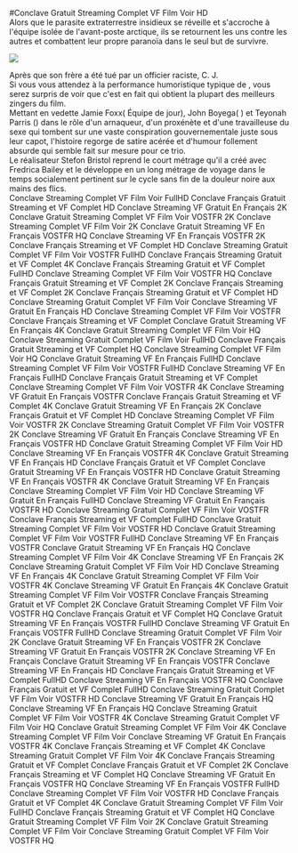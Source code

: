 #Conclave Gratuit Streaming Complet VF Film Voir HD  
Alors que le parasite extraterrestre insidieux se réveille et s'accroche à l'équipe isolée de l'avant-poste arctique, ils se retournent les uns contre les autres et combattent leur propre paranoïa dans le seul but de survivre.  
  
[![](https://i.imgur.com/qSNzIqt.png)](https://movie.rssnews.media/oILXnpAeH.php)  
  
Après que son frère a été tué par un officier raciste, C. J.  
Si vous vous attendez à la performance humoristique typique de , vous serez surpris de voir que c'est en fait  qui obtient la plupart des meilleurs zingers du film.  
Mettant en vedette Jamie Foxx( Équipe de jour), John Boyega( ) et Teyonah Parris () dans le rôle d'un arnaqueur, d'un proxénète et d'une travailleuse du sexe qui tombent sur une vaste conspiration gouvernementale juste sous leur capot, l'histoire regorge de satire acérée et d'humour follement absurde qui semble fait sur mesure pour ce trio.  
Le réalisateur Stefon Bristol reprend le court métrage qu'il a créé avec Fredrica Bailey et le développe en un long métrage de voyage dans le temps socialement pertinent sur le cycle sans fin de la douleur noire aux mains des flics.  
Conclave Streaming Complet VF Film Voir FullHD
Conclave Français Gratuit Streaming et VF Complet HD
Conclave Streaming VF Gratuit En Français 2K
Conclave Gratuit Streaming Complet VF Film Voir VOSTFR 2K
Conclave Streaming Complet VF Film Voir 2K
Conclave Gratuit Streaming VF En Français VOSTFR HQ
Conclave Streaming VF En Français VOSTFR 2K
Conclave Français Streaming et VF Complet HD
Conclave Streaming Gratuit Complet VF Film Voir VOSTFR FullHD
Conclave Français Streaming Gratuit et VF Complet 4K
Conclave Français Streaming Gratuit et VF Complet FullHD
Conclave Streaming Complet VF Film Voir VOSTFR HQ
Conclave Français Gratuit Streaming et VF Complet 2K
Conclave Français Streaming et VF Complet 2K
Conclave Français Streaming Gratuit et VF Complet HD
Conclave Streaming Gratuit Complet VF Film Voir
Conclave Streaming VF Gratuit En Français HD
Conclave Streaming Complet VF Film Voir VOSTFR
Conclave Français Streaming et VF Complet
Conclave Gratuit Streaming VF En Français 4K
Conclave Gratuit Streaming Complet VF Film Voir HQ
Conclave Streaming Gratuit Complet VF Film Voir FullHD
Conclave Français Gratuit Streaming et VF Complet HQ
Conclave Streaming Complet VF Film Voir HQ
Conclave Gratuit Streaming VF En Français FullHD
Conclave Streaming Complet VF Film Voir VOSTFR FullHD
Conclave Streaming VF En Français FullHD
Conclave Français Gratuit Streaming et VF Complet
Conclave Streaming Complet VF Film Voir VOSTFR 4K
Conclave Streaming VF Gratuit En Français VOSTFR
Conclave Français Gratuit Streaming et VF Complet 4K
Conclave Gratuit Streaming VF En Français 2K
Conclave Français Gratuit et VF Complet HD
Conclave Streaming Complet VF Film Voir VOSTFR 2K
Conclave Streaming Gratuit Complet VF Film Voir VOSTFR 2K
Conclave Streaming VF Gratuit En Français
Conclave Streaming VF En Français VOSTFR HD
Conclave Gratuit Streaming Complet VF Film Voir HD
Conclave Streaming VF En Français VOSTFR 4K
Conclave Gratuit Streaming VF En Français HD
Conclave Français Gratuit et VF Complet
Conclave Gratuit Streaming VF En Français VOSTFR HD
Conclave Gratuit Streaming VF En Français VOSTFR 4K
Conclave Gratuit Streaming VF En Français
Conclave Streaming Complet VF Film Voir HD
Conclave Streaming VF Gratuit En Français FullHD
Conclave Streaming VF Gratuit En Français VOSTFR HD
Conclave Streaming Gratuit Complet VF Film Voir VOSTFR
Conclave Français Streaming et VF Complet FullHD
Conclave Gratuit Streaming Complet VF Film Voir VOSTFR HD
Conclave Gratuit Streaming Complet VF Film Voir VOSTFR FullHD
Conclave Streaming VF En Français VOSTFR
Conclave Gratuit Streaming VF En Français HQ
Conclave Streaming Complet VF Film Voir 4K
Conclave Streaming VF En Français 2K
Conclave Streaming Gratuit Complet VF Film Voir HD
Conclave Streaming VF En Français 4K
Conclave Gratuit Streaming Complet VF Film Voir VOSTFR 4K
Conclave Streaming VF Gratuit En Français 4K
Conclave Gratuit Streaming Complet VF Film Voir VOSTFR
Conclave Français Streaming Gratuit et VF Complet 2K
Conclave Gratuit Streaming Complet VF Film Voir VOSTFR HQ
Conclave Français Gratuit et VF Complet HQ
Conclave Gratuit Streaming VF En Français VOSTFR FullHD
Conclave Streaming VF Gratuit En Français VOSTFR FullHD
Conclave Streaming Gratuit Complet VF Film Voir 2K
Conclave Gratuit Streaming VF En Français VOSTFR 2K
Conclave Streaming VF Gratuit En Français VOSTFR 2K
Conclave Streaming VF En Français
Conclave Gratuit Streaming VF En Français VOSTFR
Conclave Streaming VF En Français HD
Conclave Français Gratuit Streaming et VF Complet FullHD
Conclave Streaming VF En Français VOSTFR HQ
Conclave Français Gratuit et VF Complet FullHD
Conclave Streaming Gratuit Complet VF Film Voir VOSTFR HD
Conclave Streaming VF Gratuit En Français HQ
Conclave Streaming VF En Français HQ
Conclave Streaming Gratuit Complet VF Film Voir VOSTFR 4K
Conclave Streaming Gratuit Complet VF Film Voir HQ
Conclave Gratuit Streaming Complet VF Film Voir 4K
Conclave Streaming Complet VF Film Voir
Conclave Streaming VF Gratuit En Français VOSTFR 4K
Conclave Français Streaming et VF Complet 4K
Conclave Streaming Gratuit Complet VF Film Voir 4K
Conclave Français Streaming Gratuit et VF Complet
Conclave Français Gratuit et VF Complet 2K
Conclave Français Streaming et VF Complet HQ
Conclave Streaming VF Gratuit En Français VOSTFR HQ
Conclave Streaming VF En Français VOSTFR FullHD
Conclave Streaming Complet VF Film Voir VOSTFR HD
Conclave Français Gratuit et VF Complet 4K
Conclave Gratuit Streaming Complet VF Film Voir FullHD
Conclave Français Streaming Gratuit et VF Complet HQ
Conclave Gratuit Streaming Complet VF Film Voir 2K
Conclave Gratuit Streaming Complet VF Film Voir
Conclave Streaming Gratuit Complet VF Film Voir VOSTFR HQ